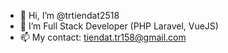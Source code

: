 - 👋 Hi, I’m @trtiendat2518
- 🌱 I’m Full Stack Developer (PHP Laravel, VueJS)
- 📫 My contact: tiendat.tr158@gmail.com
